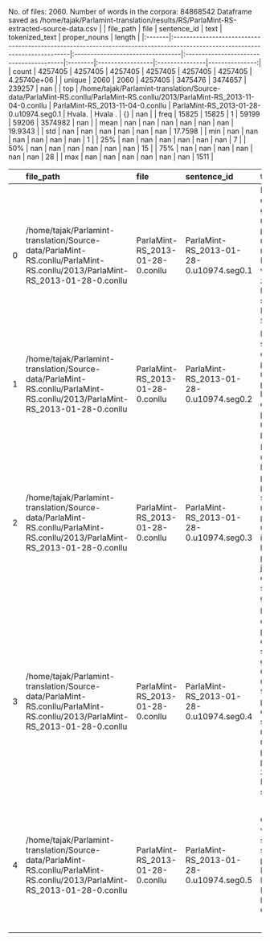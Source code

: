No. of files: 2060.
Number of words in the corpora: 84868542
Dataframe saved as /home/tajak/Parlamint-translation/results/RS/ParlaMint-RS-extracted-source-data.csv
|        | file_path                                                                                                                   | file                             | sentence_id                             | text    | tokenized_text   | proper_nouns   |         length |
|:-------|:----------------------------------------------------------------------------------------------------------------------------|:---------------------------------|:----------------------------------------|:--------|:-----------------|:---------------|---------------:|
| count  | 4257405                                                                                                                     | 4257405                          | 4257405                                 | 4257405 | 4257405          | 4257405        |    4.25740e+06 |
| unique | 2060                                                                                                                        | 2060                             | 4257405                                 | 3475476 | 3474657          | 239257         |  nan           |
| top    | /home/tajak/Parlamint-translation/Source-data/ParlaMint-RS.conllu/ParlaMint-RS.conllu/2013/ParlaMint-RS_2013-11-04-0.conllu | ParlaMint-RS_2013-11-04-0.conllu | ParlaMint-RS_2013-01-28-0.u10974.seg0.1 | Hvala.  | Hvala .          | {}             |  nan           |
| freq   | 15825                                                                                                                       | 15825                            | 1                                       | 59199   | 59206            | 3574982        |  nan           |
| mean   | nan                                                                                                                         | nan                              | nan                                     | nan     | nan              | nan            |   19.9343      |
| std    | nan                                                                                                                         | nan                              | nan                                     | nan     | nan              | nan            |   17.7598      |
| min    | nan                                                                                                                         | nan                              | nan                                     | nan     | nan              | nan            |    1           |
| 25%    | nan                                                                                                                         | nan                              | nan                                     | nan     | nan              | nan            |    7           |
| 50%    | nan                                                                                                                         | nan                              | nan                                     | nan     | nan              | nan            |   15           |
| 75%    | nan                                                                                                                         | nan                              | nan                                     | nan     | nan              | nan            |   28           |
| max    | nan                                                                                                                         | nan                              | nan                                     | nan     | nan              | nan            | 1511           |




|    | file_path                                                                                                                   | file                             | sentence_id                             | text                                                                                                                                                                                                               | tokenized_text                                                                                                                                                                                                       | proper_nouns                                                                                                                                                           |   length |
|---:|:----------------------------------------------------------------------------------------------------------------------------|:---------------------------------|:----------------------------------------|:-------------------------------------------------------------------------------------------------------------------------------------------------------------------------------------------------------------------|:---------------------------------------------------------------------------------------------------------------------------------------------------------------------------------------------------------------------|:-----------------------------------------------------------------------------------------------------------------------------------------------------------------------|---------:|
|  0 | /home/tajak/Parlamint-translation/Source-data/ParlaMint-RS.conllu/ParlaMint-RS.conllu/2013/ParlaMint-RS_2013-01-28-0.conllu | ParlaMint-RS_2013-01-28-0.conllu | ParlaMint-RS_2013-01-28-0.u10974.seg0.1 | Poštovane dame i gospodo narodni poslanici, nastavljamo rad sednice Drugog vanrednog zasedanja Narodne skupštine Republike Srbije u 2013.                                                                          | Poštovane dame i gospodo narodni poslanici , nastavljamo rad sednice Drugog vanrednog zasedanja Narodne skupštine Republike Srbije u 2013.                                                                           | {}                                                                                                                                                                     |       18 |
|  1 | /home/tajak/Parlamint-translation/Source-data/ParlaMint-RS.conllu/ParlaMint-RS.conllu/2013/ParlaMint-RS_2013-01-28-0.conllu | ParlaMint-RS_2013-01-28-0.conllu | ParlaMint-RS_2013-01-28-0.u10974.seg0.2 | Na osnovu službene evidencije o prisutnosti narodnih poslanika, konstatujem da sednici prisustvuje 96 narodna poslanika.                                                                                           | Na osnovu službene evidencije o prisutnosti narodnih poslanika , konstatujem da sednici prisustvuje 96 narodna poslanika .                                                                                           | {}                                                                                                                                                                     |       15 |
|  2 | /home/tajak/Parlamint-translation/Source-data/ParlaMint-RS.conllu/ParlaMint-RS.conllu/2013/ParlaMint-RS_2013-01-28-0.conllu | ParlaMint-RS_2013-01-28-0.conllu | ParlaMint-RS_2013-01-28-0.u10974.seg0.3 | Radi utvrđivanja broja narodnih poslanika prisutnih u sali, molim narodne poslanike da ubace svoje identifikacione kartice u poslaničke jedinice elektronskog sistema za glasanje.                                 | Radi utvrđivanja broja narodnih poslanika prisutnih u sali , molim narodne poslanike da ubace svoje identifikacione kartice u poslaničke jedinice elektronskog sistema za glasanje .                                 | {}                                                                                                                                                                     |       23 |
|  3 | /home/tajak/Parlamint-translation/Source-data/ParlaMint-RS.conllu/ParlaMint-RS.conllu/2013/ParlaMint-RS_2013-01-28-0.conllu | ParlaMint-RS_2013-01-28-0.conllu | ParlaMint-RS_2013-01-28-0.u10974.seg0.4 | Konstatujem da je primenom elektronskog sistema za glasanje utvrđeno da je u sali prisutno 91 narodni poslanik, odnosno da su prisutna najmanje 84 narodna poslanika i da postoje uslovi za rad Narodne skupštine. | Konstatujem da je primenom elektronskog sistema za glasanje utvrđeno da je u sali prisutno 91 narodni poslanik , odnosno da su prisutna najmanje 84 narodna poslanika i da postoje uslovi za rad Narodne skupštine . | {}                                                                                                                                                                     |       33 |
|  4 | /home/tajak/Parlamint-translation/Source-data/ParlaMint-RS.conllu/ParlaMint-RS.conllu/2013/ParlaMint-RS_2013-01-28-0.conllu | ParlaMint-RS_2013-01-28-0.conllu | ParlaMint-RS_2013-01-28-0.u10974.seg0.5 | Obaveštavam vas da su sednici sprečeni da prisustvuju Branko Ružić, Miroslav Petković i Neven Cvetićanin.                                                                                                          | Obaveštavam vas da su sednici sprečeni da prisustvuju Branko Ružić , Miroslav Petković i Neven Cvetićanin .                                                                                                          | {8: ['Branko', 'Branko'], 9: ['Ružić', 'Ružić'], 11: ['Miroslav', 'Miroslav'], 12: ['Petković', 'Petković'], 14: ['Neven', 'Neven'], 15: ['Cvetićanin', 'Cvetićanin']} |       15 |




